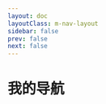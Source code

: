 ```yaml
---
layout: doc
layoutClass: m-nav-layout
sidebar: false
prev: false
next: false
---
```


<style src="../.vitepress/theme/style/nav.scss"></style>

<script setup>
import { NAV_DATA } from '../.vitepress/theme/utils/data'
</script>


# 我的导航

<MNavLinks v-for="{title, items} in NAV_DATA" :title="title" :items="items"/>